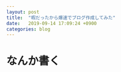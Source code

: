 ```yaml
---
layout: post
title:  "暇だったから爆速でブログ作成してみた"
date:   2019-09-14 17:09:24 +0900
categories: blog
---
```

# なんか書く

